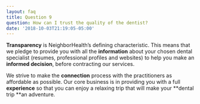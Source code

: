 ```yaml
---
layout: faq
title: Question 9
question: How can I trust the quality of the dentist?
date: '2018-10-03T21:19:05-05:00'
---
```

**Transparency** is NeighborHealth’s defining characteristic. This means that we pledge to provide you with all the **information** about your chosen dental specialist (resumes, professional profiles and websites) to help you make an **informed decision**, before contracting our services.

We strive to make the **connection** process with the practitioners as affordable as possible. Our core business is in providing you with a full **experience** so that you can enjoy a relaxing trip that will make your **dental trip **an adventure.
